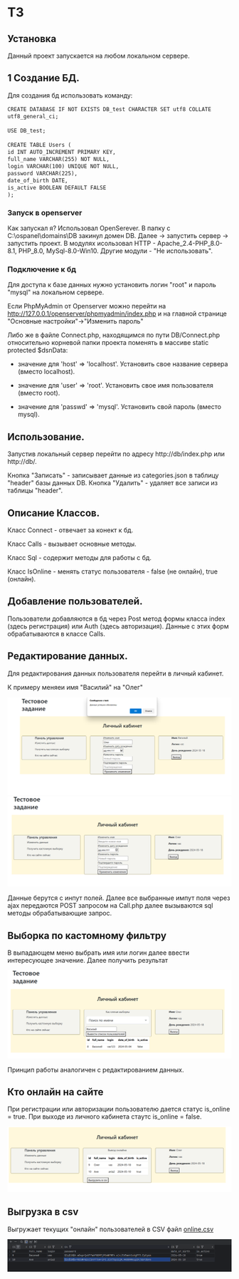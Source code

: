 # ТЗ

## Установка

Данный проект запускается на любом локальном сервере.

## 1 Создание БД.

Для создания бд использовать команду:

    CREATE DATABASE IF NOT EXISTS DB_test CHARACTER SET utf8 COLLATE utf8_general_ci;

    USE DB_test;
    
    CREATE TABLE Users (
    id INT AUTO_INCREMENT PRIMARY KEY,
    full_name VARCHAR(255) NOT NULL,
    login VARCHAR(100) UNIQUE NOT NULL,
    password VARCHAR(225),
    date_of_birth DATE,
    is_active BOOLEAN DEFAULT FALSE
    );

### Запуск в openserver

Как запускал я? Использовал OpenSerever. В папку с C:\ospanel\domains\DB закинул домен DB.
Далее -> запустить сервер -> запустить проект.
В модулях исользовал HTTP - Apache_2.4-PHP_8.0-8.1, PHP_8.0, MySql-8.0-Win10.
Другие модули - "Не использовать".

### Подключение к бд

Для доступа к базе данных нужно установить логин "root" и пароль "mysql" на локальном сервере.

Если PhpMyAdmin от Openserver можно перейти на http://127.0.0.1/openserver/phpmyadmin/index.php и на главной странице
"Основные настройки"->"Изменить пароль"

Либо же в файле Connect.php, находящимся по пути DB/Connect.php относительно
корневой папки проекта поменять в массиве static protected $dsnData:

- значение для 'host' => 'localhost'. Установить свое название сервера (вместо localhost).

- значение для 'user' => 'root'. Установить свое имя пользователя (вместо root).

- значение для 'passwd' => 'mysql'. Установить свой пароль (вместо mysql).

## Использование.

Запустив локальный сервер перейти по адресу http://db/index.php или  http://db/.

Кнопка "Записать" - записывает данные из categories.json в таблицу "header" базы данных DB.
Кнопка "Удалить" - удаляет все записи из таблицы "header".

## Описание Классов.

Класс Connect - отвечает за конект к бд.

Класс Calls - вызывает основные методы.

Класс Sql - содержит методы для работы с бд.

Класс IsOnline - менять статус пользователя - false (не онлайн), true (онлайн).

## Добавление пользователей.

Пользователи добавляются в бд через Post метод формы класса index (здесь регистрация) или
Auth (здесь авторизация). Данные с этих форм обрабатываются в классе Calls.

## Редактирование данных.

Для редактирования данных пользователя перейти в личный кабинет.

К примеру меняеи имя "Василий" на "Олег"

![img.png](Assets/Img/img.png)
![img_1.png](Assets/Img/img_1.png)

Данные берутся с инпут полей. Далее все выбранные импут поля через ajax передаются POST запросом на
Call.php далее вызываются sql методы обрабатывающие запрос.

## Выборка по кастомному фильтру

В выпадающем меню выбрать имя или логин далее ввести интересующее значение. Далее получить результат

![img_2.png](Assets/Img/img_2.png)

Принцип работы аналогичен с редактированием данных.

## Кто онлайн на сайте

При регистрации или авторизации пользователю дается статус is_online = true.
При выходе из личного кабинета стаутс is_online = false.

![img_3.png](Assets/Img/img_3.png)

## Выгрузка в csv

Выгружает текущих "онлайн" пользователей в CSV файл [online.csv](DB/online.csv)

![img_4.png](Assets/Img/img_4.png)
